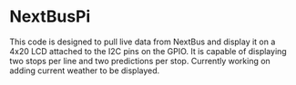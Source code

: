 # NextBusPi
This code is designed to pull live data from NextBus and display it on a 4x20 LCD attached to the I2C pins on the GPIO.
It is capable of displaying two stops per line and two predictions per stop.
Currently working on adding current weather to be displayed.
